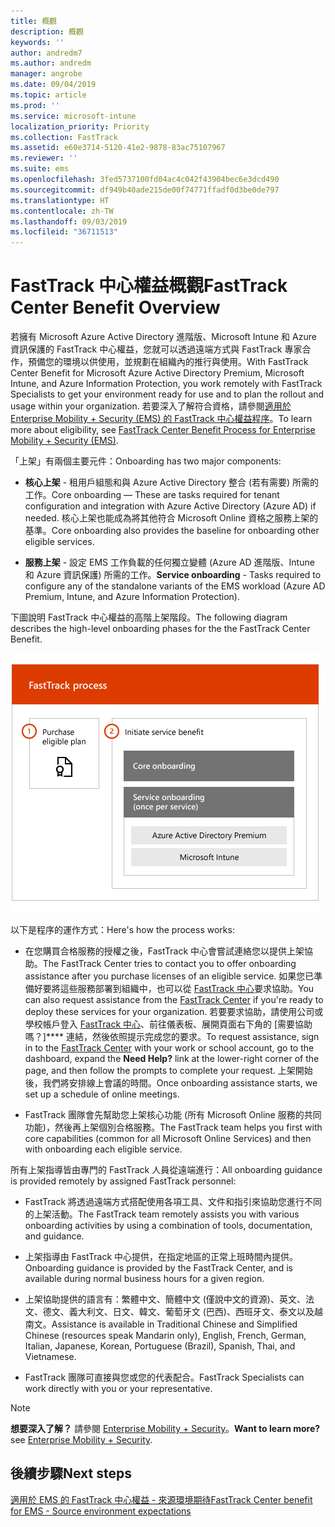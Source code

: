 ```yaml
---
title: 概觀
description: 概觀
keywords: ''
author: andredm7
ms.author: andredm
manager: angrobe
ms.date: 09/04/2019
ms.topic: article
ms.prod: ''
ms.service: microsoft-intune
localization_priority: Priority
ms.collection: FastTrack
ms.assetid: e60e3714-5120-41e2-9878-83ac75107967
ms.reviewer: ''
ms.suite: ems
ms.openlocfilehash: 3fed5737100fd04ac4c042f43904bec6e3dcd490
ms.sourcegitcommit: df949b40ade215de00f74771ffadf0d3be0de797
ms.translationtype: HT
ms.contentlocale: zh-TW
ms.lasthandoff: 09/03/2019
ms.locfileid: "36711513"
---
```

# <a name="fasttrack-center-benefit-overview"></a><span data-ttu-id="939a9-103">FastTrack 中心權益概觀</span><span class="sxs-lookup"><span data-stu-id="939a9-103">FastTrack Center Benefit Overview</span></span>

<span data-ttu-id="939a9-104">若擁有 Microsoft Azure Active Directory 進階版、Microsoft Intune 和 Azure 資訊保護的 FastTrack 中心權益，您就可以透過遠端方式與 FastTrack 專家合作，預備您的環境以供使用，並規劃在組織內的推行與使用。</span><span class="sxs-lookup"><span data-stu-id="939a9-104">With FastTrack Center Benefit for Microsoft Azure Active Directory Premium, Microsoft Intune, and Azure Information Protection, you work remotely with FastTrack Specialists to get your environment ready for use and to plan the rollout and usage within your organization.</span></span> <span data-ttu-id="939a9-105">若要深入了解符合資格，請參閱[適用於 Enterprise Mobility + Security (EMS) 的 FastTrack 中心權益程序](EMS-fasttrack-process.md)。</span><span class="sxs-lookup"><span data-stu-id="939a9-105">To learn more about eligibility, see [FastTrack Center Benefit Process for Enterprise Mobility + Security (EMS)](EMS-fasttrack-process.md).</span></span>

<span data-ttu-id="939a9-106">「上架」有兩個主要元件：</span><span class="sxs-lookup"><span data-stu-id="939a9-106">Onboarding has two major components:</span></span>

-   <span data-ttu-id="939a9-107">**核心上架** - 租用戶組態和與 Azure Active Directory 整合 (若有需要) 所需的工作。</span><span class="sxs-lookup"><span data-stu-id="939a9-107">Core onboarding — These are tasks required for tenant configuration and integration with Azure Active Directory (Azure AD) if needed.</span></span> <span data-ttu-id="939a9-108">核心上架也能成為將其他符合 Microsoft Online 資格之服務上架的基準。</span><span class="sxs-lookup"><span data-stu-id="939a9-108">Core onboarding also provides the baseline for onboarding other eligible services.</span></span>

-   <span data-ttu-id="939a9-109">**服務上架** - 設定 EMS 工作負載的任何獨立變體 (Azure AD 進階版、Intune 和 Azure 資訊保護) 所需的工作。</span><span class="sxs-lookup"><span data-stu-id="939a9-109">**Service onboarding** - Tasks required to configure any of the standalone variants of the EMS workload (Azure AD Premium, Intune, and Azure Information Protection).</span></span>

<span data-ttu-id="939a9-110">下圖說明 FastTrack 中心權益的高階上架階段。</span><span class="sxs-lookup"><span data-stu-id="939a9-110">The following diagram describes the high-level onboarding phases for the the FastTrack Center Benefit.</span></span>

![使用 FastTrack 中心權益的高階上架階段](./media/ft-onboarding-process.png)

<span data-ttu-id="939a9-112">以下是程序的運作方式：</span><span class="sxs-lookup"><span data-stu-id="939a9-112">Here's how the process works:</span></span>

- <span data-ttu-id="939a9-113">在您購買合格服務的授權之後，FastTrack 中心會嘗試連絡您以提供上架協助。</span><span class="sxs-lookup"><span data-stu-id="939a9-113">The FastTrack Center tries to contact you to offer onboarding assistance after you purchase licenses of an eligible service.</span></span> <span data-ttu-id="939a9-114">如果您已準備好要將這些服務部署到組織中，也可以從 [FastTrack 中心](https://go.microsoft.com/fwlink/?linkid=780698)要求協助。</span><span class="sxs-lookup"><span data-stu-id="939a9-114">You can also request assistance from the [FastTrack Center](https://go.microsoft.com/fwlink/?linkid=780698) if you're ready to deploy these services for your organization.</span></span> <span data-ttu-id="939a9-115">若要要求協助，請使用公司或學校帳戶登入 [FastTrack 中心](https://go.microsoft.com/fwlink/?linkid=780698)、前往儀表板、展開頁面右下角的 [需要協助嗎？]\*\*\*\* 連結，然後依照提示完成您的要求。</span><span class="sxs-lookup"><span data-stu-id="939a9-115">To request assistance, sign in to the [FastTrack Center](https://go.microsoft.com/fwlink/?linkid=780698) with your work or school account, go to the dashboard, expand the **Need Help?** link at the lower-right corner of the page, and then follow the prompts to complete your request.</span></span> <span data-ttu-id="939a9-116">上架開始後，我們將安排線上會議的時間。</span><span class="sxs-lookup"><span data-stu-id="939a9-116">Once onboarding assistance starts, we set up a schedule of online meetings.</span></span>

-   <span data-ttu-id="939a9-117">FastTrack 團隊會先幫助您上架核心功能 (所有 Microsoft Online 服務的共同功能)，然後再上架個別合格服務。</span><span class="sxs-lookup"><span data-stu-id="939a9-117">The FastTrack team helps you first with core capabilities (common for all Microsoft Online Services) and then with onboarding each eligible service.</span></span>

<span data-ttu-id="939a9-118">所有上架指導皆由專門的 FastTrack 人員從遠端進行：</span><span class="sxs-lookup"><span data-stu-id="939a9-118">All onboarding guidance is provided remotely by assigned FastTrack personnel:</span></span>

-   <span data-ttu-id="939a9-119">FastTrack 將透過遠端方式搭配使用各項工具、文件和指引來協助您進行不同的上架活動。</span><span class="sxs-lookup"><span data-stu-id="939a9-119">The FastTrack team remotely assists you with various onboarding activities by using a combination of tools, documentation, and guidance.</span></span>

-   <span data-ttu-id="939a9-120">上架指導由 FastTrack 中心提供，在指定地區的正常上班時間內提供。</span><span class="sxs-lookup"><span data-stu-id="939a9-120">Onboarding guidance is provided by the FastTrack Center, and is available during normal business hours for a given region.</span></span>

-   <span data-ttu-id="939a9-121">上架協助提供的語言有：繁體中文、簡體中文 (僅說中文的資源)、英文、法文、德文、義大利文、日文、韓文、葡萄牙文 (巴西)、西班牙文、泰文以及越南文。</span><span class="sxs-lookup"><span data-stu-id="939a9-121">Assistance is available in Traditional Chinese and Simplified Chinese (resources speak Mandarin only), English, French, German, Italian, Japanese, Korean, Portuguese (Brazil), Spanish, Thai, and Vietnamese.</span></span>

-   <span data-ttu-id="939a9-122">FastTrack 團隊可直接與您或您的代表配合。</span><span class="sxs-lookup"><span data-stu-id="939a9-122">FastTrack Specialists can work directly with you or your representative.</span></span>

> [!NOTE]
> <span data-ttu-id="939a9-123">**想要深入了解？** 請參閱 [Enterprise Mobility + Security](https://www.microsoft.com/cloud-platform/enterprise-mobility)。</span><span class="sxs-lookup"><span data-stu-id="939a9-123">**Want to learn more?** see [Enterprise Mobility + Security](https://www.microsoft.com/cloud-platform/enterprise-mobility).</span></span>

## <a name="next-steps"></a><span data-ttu-id="939a9-124">後續步驟</span><span class="sxs-lookup"><span data-stu-id="939a9-124">Next steps</span></span>

[<span data-ttu-id="939a9-125">適用於 EMS 的 FastTrack 中心權益 - 來源環境期待</span><span class="sxs-lookup"><span data-stu-id="939a9-125">FastTrack Center benefit for EMS - Source environment expectations</span></span>](EMS-source-environment-expectations.md)

